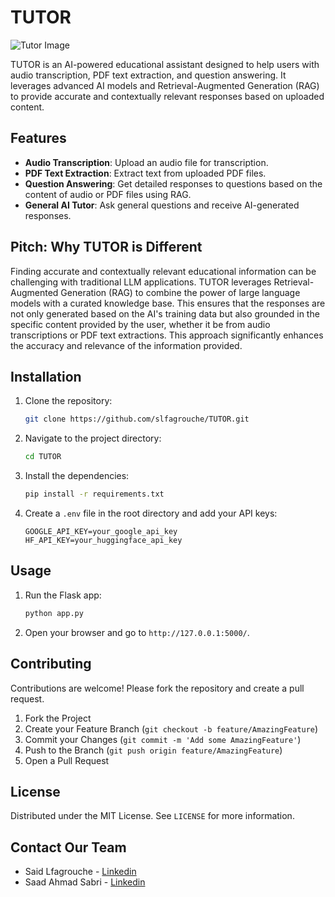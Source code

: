# TUTOR

![Tutor Image](tutor.png)

TUTOR is an AI-powered educational assistant designed to help users with audio transcription, PDF text extraction, and question answering. It leverages advanced AI models and Retrieval-Augmented Generation (RAG) to provide accurate and contextually relevant responses based on uploaded content.

## Features

- **Audio Transcription**: Upload an audio file for transcription.
- **PDF Text Extraction**: Extract text from uploaded PDF files.
- **Question Answering**: Get detailed responses to questions based on the content of audio or PDF files using RAG.
- **General AI Tutor**: Ask general questions and receive AI-generated responses.

## Pitch: Why TUTOR is Different

Finding accurate and contextually relevant educational information can be challenging with traditional LLM applications. TUTOR leverages Retrieval-Augmented Generation (RAG) to combine the power of large language models with a curated knowledge base. This ensures that the responses are not only generated based on the AI's training data but also grounded in the specific content provided by the user, whether it be from audio transcriptions or PDF text extractions. This approach significantly enhances the accuracy and relevance of the information provided.

## Installation

1. Clone the repository:
   ```sh
   git clone https://github.com/slfagrouche/TUTOR.git
   ```
2. Navigate to the project directory:
   ```sh
   cd TUTOR
   ```
3. Install the dependencies:
   ```sh
   pip install -r requirements.txt
   ```
4. Create a `.env` file in the root directory and add your API keys:
   ```
   GOOGLE_API_KEY=your_google_api_key
   HF_API_KEY=your_huggingface_api_key
   ```

## Usage

1. Run the Flask app:
   ```sh
   python app.py
   ```
2. Open your browser and go to `http://127.0.0.1:5000/`.

## Contributing

Contributions are welcome! Please fork the repository and create a pull request.

1. Fork the Project
2. Create your Feature Branch (`git checkout -b feature/AmazingFeature`)
3. Commit your Changes (`git commit -m 'Add some AmazingFeature'`)
4. Push to the Branch (`git push origin feature/AmazingFeature`)
5. Open a Pull Request

## License

Distributed under the MIT License. See `LICENSE` for more information.

## Contact Our Team

- Said Lfagrouche - [Linkedin](https://www.linkedin.com/in/saidlfagrouche/)
- Saad Ahmad Sabri - [Linkedin](https://www.linkedin.com/in/saad-ahmad-sabri-a42669208/)
